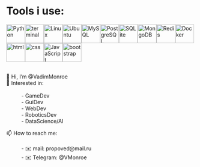 <div>
  <h1> Tools i use: </h1>
<img src="https://user-images.githubusercontent.com/82668410/161049857-27454565-cfbc-43ec-8173-329fa66d8ec5.png" width="50" height="50" alt="Python"><img src="https://user-images.githubusercontent.com/82668410/161063578-021eb8aa-52cd-4190-aa8c-79130b8a901d.png" width="50" height="50" alt="terminal"><img src="https://user-images.githubusercontent.com/82668410/161050726-1d7f9d34-0dde-4fb0-9f2c-0ba86cfd2398.png" width="50" height="50" alt="Linux"><img src="https://user-images.githubusercontent.com/82668410/161050882-79bf0ba0-34ee-4076-b240-910bbae9e93a.png" width="50" height="50" alt="Ubuntu"><img src="https://user-images.githubusercontent.com/82668410/161051609-9742a4a7-52ec-44e4-b583-38cc29a338c0.png" width="50" height="50" alt="MySQL"><img src="https://user-images.githubusercontent.com/82668410/161051949-f6ada273-ad37-49f8-acdb-7b4af7e9c6c5.png" width="50" height="50" alt="PostgreSQL"><img src="https://user-images.githubusercontent.com/82668410/161063673-24090e69-b277-413d-8164-29a9b782c74d.png" width="50" height="50" alt="SQLite"><img src="https://user-images.githubusercontent.com/82668410/161052091-c603fe15-ed0c-4fca-8975-daa6aae8a888.png" width="50" height="50" alt="MongoDB"><img src="https://user-images.githubusercontent.com/82668410/161377628-e13a0509-53ca-460b-b890-37967b0c9173.png" width="50" height="50" alt="Redis"><img src="https://user-images.githubusercontent.com/82668410/161061683-9842eaaa-2a12-43c9-9e56-9b5ead9ed8d5.png" width="50" height="50" alt="Docker"><img src="https://user-images.githubusercontent.com/82668410/161061947-9412e0ad-4bb9-44a0-853a-369f0a9db8dd.png" width="50" height="50" alt="html"><img src="https://user-images.githubusercontent.com/82668410/161062032-33fdec4a-745b-4f7b-9cf8-2ecb9fbe8343.png" width="50" height="50" alt="css"><img src="https://user-images.githubusercontent.com/82668410/174412588-d89b8973-a1b2-4e71-9874-90c320eb0928.jpg" width="50" height="50" alt="JavaScript"><img src="https://user-images.githubusercontent.com/82668410/161062094-ee8fe753-b49c-4f59-b3e1-24e84eeb2404.png" width="50" height="50" alt="bootstrap">
</div>

<div>
  <br>
  <dl>
    <dt>👋 Hi, I’m @VadimMonroe</dt>
    <dt>🌱 Interested in: </dt><br>
      <dd>- GameDev</dd>
      <dd>- GuiDev</dd>
      <dd>- WebDev</dd>
      <dd>- RoboticsDev</dd>
      <dd>- DataScience/AI</dd>
  </dl>
  
  <dl>
    <dt>📫 How to reach me:</dt><br>
      <dd>- ✉️ mail: propoved@mail.ru</dd>
      <dd>- ✉️ Telegram: @VMonroe</dd>
  </dl>
</div>

<!---
VadimMonroe/VadimMonroe is a ✨ special ✨ repository because its `README.md` (this file) appears on your GitHub profile.
You can click the Preview link to take a look at your changes.
--->
